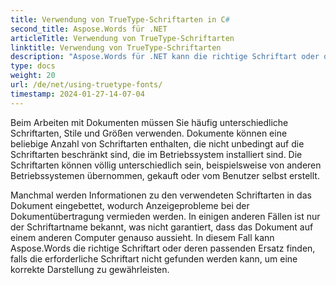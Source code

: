 ```yaml
---
title: Verwendung von TrueType-Schriftarten in C#
second_title: Aspose.Words für .NET
articleTitle: Verwendung von TrueType-Schriftarten
linktitle: Verwendung von TrueType-Schriftarten
description: "Aspose.Words für .NET kann die richtige Schriftart oder den passenden Ersatz für die korrekte Dokumentwiedergabe mithilfe von C# finden. Dadurch wird sichergestellt, dass der Unterschied zwischen dem angezeigten Dokument und dem Original minimal ist, wenn nicht genügend Informationen zu einer Schriftart vorhanden sind."
type: docs
weight: 20
url: /de/net/using-truetype-fonts/
timestamp: 2024-01-27-14-07-04
---
```


Beim Arbeiten mit Dokumenten müssen Sie häufig unterschiedliche Schriftarten, Stile und Größen verwenden. Dokumente können eine beliebige Anzahl von Schriftarten enthalten, die nicht unbedingt auf die Schriftarten beschränkt sind, die im Betriebssystem installiert sind. Die Schriftarten können völlig unterschiedlich sein, beispielsweise von anderen Betriebssystemen übernommen, gekauft oder vom Benutzer selbst erstellt.

Manchmal werden Informationen zu den verwendeten Schriftarten in das Dokument eingebettet, wodurch Anzeigeprobleme bei der Dokumentübertragung vermieden werden. In einigen anderen Fällen ist nur der Schriftartname bekannt, was nicht garantiert, dass das Dokument auf einem anderen Computer genauso aussieht. In diesem Fall kann Aspose.Words die richtige Schriftart oder deren passenden Ersatz finden, falls die erforderliche Schriftart nicht gefunden werden kann, um eine korrekte Darstellung zu gewährleisten.
